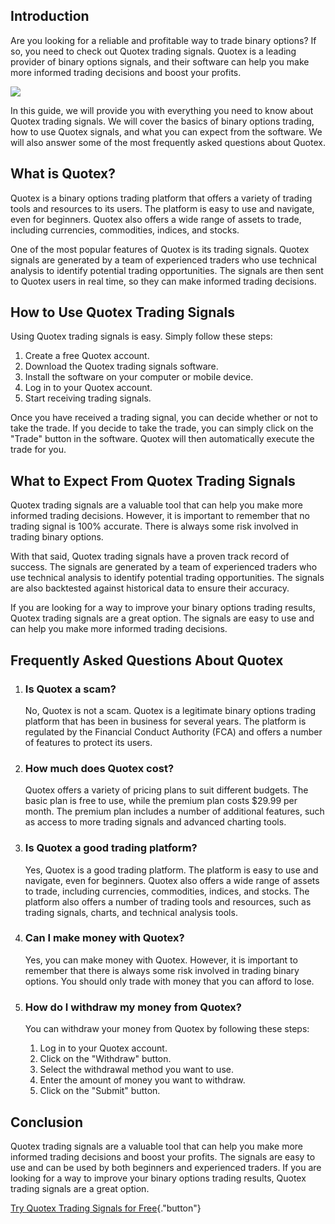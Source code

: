 ## Introduction

Are you looking for a reliable and profitable way to trade binary
options? If so, you need to check out Quotex trading signals. Quotex is
a leading provider of binary options signals, and their software can
help you make more informed trading decisions and boost your profits.

[![](https://static.quotex.io/files/8_en/300_250.jpg)](https://traff.sbs/brokerqxsignupf)

In this guide, we will provide you with everything you need to know
about Quotex trading signals. We will cover the basics of binary options
trading, how to use Quotex signals, and what you can expect from the
software. We will also answer some of the most frequently asked
questions about Quotex.

## What is Quotex?

Quotex is a binary options trading platform that offers a variety of
trading tools and resources to its users. The platform is easy to use
and navigate, even for beginners. Quotex also offers a wide range of
assets to trade, including currencies, commodities, indices, and stocks.

One of the most popular features of Quotex is its trading signals.
Quotex signals are generated by a team of experienced traders who use
technical analysis to identify potential trading opportunities. The
signals are then sent to Quotex users in real time, so they can make
informed trading decisions.

## How to Use Quotex Trading Signals

Using Quotex trading signals is easy. Simply follow these steps:

1.  Create a free Quotex account.
2.  Download the Quotex trading signals software.
3.  Install the software on your computer or mobile device.
4.  Log in to your Quotex account.
5.  Start receiving trading signals.

Once you have received a trading signal, you can decide whether or not
to take the trade. If you decide to take the trade, you can simply click
on the "Trade" button in the software. Quotex will then
automatically execute the trade for you.

## What to Expect From Quotex Trading Signals

Quotex trading signals are a valuable tool that can help you make more
informed trading decisions. However, it is important to remember that no
trading signal is 100% accurate. There is always some risk involved in
trading binary options.

With that said, Quotex trading signals have a proven track record of
success. The signals are generated by a team of experienced traders who
use technical analysis to identify potential trading opportunities. The
signals are also backtested against historical data to ensure their
accuracy.

If you are looking for a way to improve your binary options trading
results, Quotex trading signals are a great option. The signals are easy
to use and can help you make more informed trading decisions.

## Frequently Asked Questions About Quotex

1.  ### Is Quotex a scam?

    No, Quotex is not a scam. Quotex is a legitimate binary options
    trading platform that has been in business for several years. The
    platform is regulated by the Financial Conduct Authority (FCA) and
    offers a number of features to protect its users.

2.  ### How much does Quotex cost?

    Quotex offers a variety of pricing plans to suit different budgets.
    The basic plan is free to use, while the premium plan costs \$29.99
    per month. The premium plan includes a number of additional
    features, such as access to more trading signals and advanced
    charting tools.

3.  ### Is Quotex a good trading platform?

    Yes, Quotex is a good trading platform. The platform is easy to use
    and navigate, even for beginners. Quotex also offers a wide range of
    assets to trade, including currencies, commodities, indices, and
    stocks. The platform also offers a number of trading tools and
    resources, such as trading signals, charts, and technical analysis
    tools.

4.  ### Can I make money with Quotex?

    Yes, you can make money with Quotex. However, it is important to
    remember that there is always some risk involved in trading binary
    options. You should only trade with money that you can afford to
    lose.

5.  ### How do I withdraw my money from Quotex?

    You can withdraw your money from Quotex by following these steps:

    1.  Log in to your Quotex account.
    2.  Click on the "Withdraw" button.
    3.  Select the withdrawal method you want to use.
    4.  Enter the amount of money you want to withdraw.
    5.  Click on the "Submit" button.

## Conclusion

Quotex trading signals are a valuable tool that can help you make more
informed trading decisions and boost your profits. The signals are easy
to use and can be used by both beginners and experienced traders. If you
are looking for a way to improve your binary options trading results,
Quotex trading signals are a great option.

[Try Quotex Trading Signals for
Free](\%22https://traff.sbs/brokerqxsignup\%22){."button"}

